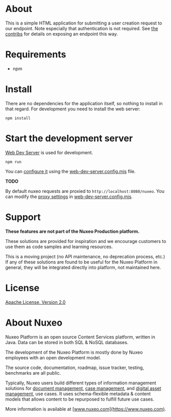 # About

This is a simple HTML application for submitting a user creation request to our endpoint. Note especially that authentication is not required. See [the contribs](nuxeo/OSGI-INF/) for details on exposing an endpoint this way.

# Requirements

* npm

# Install

There are no dependencies for the application itself, so nothing to install in that regard. For development you need to install the web server:

```shell
npm install
```

# Start the development server

[Web Dev Server](https://modern-web.dev/docs/dev-server/overview/) is used for development.

```shell
npm run
```

You can [configure it](https://modern-web.dev/docs/dev-server/cli-and-configuration/#configuration-file) using the [web-dev-server.config.mjs](web-dev-server.config.mjs) file.

**TODO**

By default nuxeo requests are proxied to `http://localhost:8080/nuxeo`. You can modify the [proxy settings](https://modern-web.dev/guides/dev-server/proxy-to-other-servers/) in [web-dev-server.config.mjs](web-dev-server.config.mjs).

# Support

**These features are not part of the Nuxeo Production platform.**

These solutions are provided for inspiration and we encourage customers to use them as code samples and learning resources.

This is a moving project (no API maintenance, no deprecation process, etc.) If any of these solutions are found to be useful for the Nuxeo Platform in general, they will be integrated directly into platform, not maintained here.

# License

[Apache License, Version 2.0](http://www.apache.org/licenses/LICENSE-2.0.html)

# About Nuxeo

Nuxeo Platform is an open source Content Services platform, written in Java. Data can be stored in both SQL & NoSQL databases.

The development of the Nuxeo Platform is mostly done by Nuxeo employees with an open development model.

The source code, documentation, roadmap, issue tracker, testing, benchmarks are all public.

Typically, Nuxeo users build different types of information management solutions for [document management](https://www.nuxeo.com/solutions/document-management/), [case management](https://www.nuxeo.com/solutions/case-management/), and [digital asset management](https://www.nuxeo.com/solutions/dam-digital-asset-management/), use cases. It uses schema-flexible metadata & content models that allows content to be repurposed to fulfill future use cases.

More information is available at [www.nuxeo.com](https://www.nuxeo.com).
